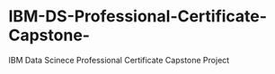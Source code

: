 # IBM-DS-Professional-Certificate-Capstone-
IBM Data Scinece Professional Certificate Capstone Project  
